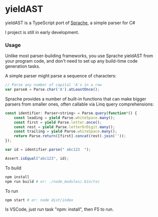 
# yieldAST

yieldAST is a TypeScript port of [Sprache](https://github.com/sprache/Sprache), a simple parser for C#

I project is still in early development.

### Usage

Unlike most parser-building frameworks, you use Sprache yieldAST from your program code, and don't need to set up any build-time code generation tasks.

A simple parser might parse a sequence of characters:

```js
// Parse any number of capital 'A's in a row
var parseA = Parse.char('A').atLeastOnce();
```

Sprache provides a number of built-in functions that can make bigger parsers from smaller ones, often callable via Linq query comprehensions:

```js
const identifier: Parser<string> = Parse.query(function*() {
    const leading = yield Parse.whiteSpace.many();
    const first = yield Parse.letter.once();
    const rest = yield Parse.letterOrDigit.many();
    const trailing = yield Parse.whiteSpace.many();
    return Parse.return([first].concat(rest).join(''));
});

var id = identifier.parse(" abc123  ");

Assert.isEqual("abc123", id);
```

To build

```sh
npm install
npm run build # or: ./node_modules/.bin/tsc
```

To run

```sh
npm start # or: node dist/index
```

Is VSCode, just run task "npm: install", then F5 to run.
